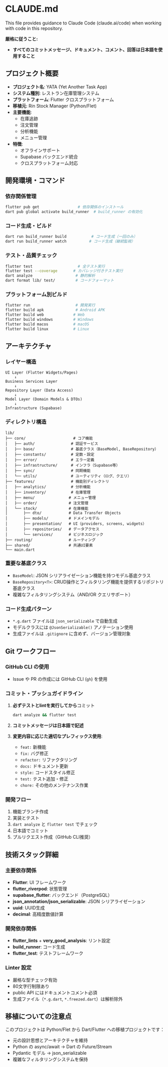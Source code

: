 # CLAUDE.md

This file provides guidance to Claude Code (claude.ai/code) when working with code in this repository.

**厳格に従うこと:**

- **すべてのコミットメッセージ、ドキュメント、コメント、回答は日本語を使用すること**

## プロジェクト概要

- **プロジェクト名**: YATA (Yet Another Task App)
- **システム種別**: レストラン在庫管理システム
- **プラットフォーム**: Flutter クロスプラットフォーム
- **移植元**: Rin Stock Manager (Python/Flet)
- **主要機能**:
  - 在庫追跡
  - 注文管理
  - 分析機能
  - メニュー管理
- **特徴**:
  - オフラインサポート
  - Supabase バックエンド統合
  - クロスプラットフォーム対応

## 開発環境・コマンド

### 依存関係管理

```bash
flutter pub get                 # 依存関係のインストール
dart pub global activate build_runner  # build_runner の有効化
```

### コード生成・ビルド

```bash
dart run build_runner build           # コード生成（一回のみ）
dart run build_runner watch          # コード生成（継続監視）
```

### テスト・品質チェック

```bash
flutter test                    # 全テスト実行
flutter test --coverage       # カバレッジ付きテスト実行
dart analyze                   # 静的解析
dart format lib/ test/         # コードフォーマット
```

### プラットフォーム別ビルド

```bash
flutter run                    # 開発実行
flutter build apk              # Android APK
flutter build web             # Web
flutter build windows         # Windows
flutter build macos           # macOS
flutter build linux           # Linux
```

## アーキテクチャ

### レイヤー構造

```
UI Layer (Flutter Widgets/Pages)
    ↓
Business Services Layer  
    ↓
Repository Layer (Data Access)
    ↓
Model Layer (Domain Models & DTOs)
    ↓
Infrastructure (Supabase)
```

### ディレクトリ構造

```
lib/
├── core/                     # コア機能
│   ├── auth/                # 認証サービス
│   ├── base/                # 基底クラス（BaseModel, BaseRepository）
│   ├── constants/           # 定数・設定
│   ├── error/               # エラー定義
│   ├── infrastructure/      # インフラ（Supabase等）
│   ├── sync/                # 同期機能
│   └── utils/               # ユーティリティ（ログ、クエリ）
├── features/                # 機能別ディレクトリ
│   ├── analytics/           # 分析機能
│   ├── inventory/           # 在庫管理
│   ├── menu/               # メニュー管理
│   ├── order/              # 注文管理
│   └── stock/              # 在庫機能
│       ├── dto/            # Data Transfer Objects
│       ├── models/         # ドメインモデル
│       ├── presentation/   # UI（providers, screens, widgets）
│       ├── repositories/   # データアクセス
│       └── services/       # ビジネスロジック
├── routing/                # ルーティング
├── shared/                 # 共通UI要素
└── main.dart
```

### 重要な基底クラス

- `BaseModel`: JSON シリアライゼーション機能を持つモデル基底クラス
- `BaseRepository<T>`: CRUD操作とフィルタリング機能を提供するリポジトリ基底クラス
- 複雑なフィルタリングシステム（AND/OR クエリサポート）

### コード生成パターン

- `*.g.dart` ファイルは `json_serializable` で自動生成
- モデルクラスには `@JsonSerializable()` アノテーション使用
- 生成ファイルは `.gitignore` に含めず、バージョン管理対象

## Git ワークフロー

### GitHub CLI の使用

- Issue や PR の作成には GitHub CLI (`gh`) を使用

### コミット・プッシュガイドライン

1. **必ずテストとlintを実行してから**コミット

   ```bash
   dart analyze && flutter test
   ```

2. **コミットメッセージは日本語で記述**
3. **変更内容に応じた適切なプレフィックス使用**:
   - `feat:` 新機能
   - `fix:` バグ修正
   - `refactor:` リファクタリング
   - `docs:` ドキュメント更新
   - `style:` コードスタイル修正
   - `test:` テスト追加・修正
   - `chore:` その他のメンテナンス作業

### 開発フロー

1. 機能ブランチ作成
2. 実装とテスト
3. `dart analyze` と `flutter test` でチェック
4. 日本語でコミット
5. プルリクエスト作成（GitHub CLI推奨）

## 技術スタック詳細

### 主要依存関係

- **Flutter**: UI フレームワーク
- **flutter_riverpod**: 状態管理
- **supabase_flutter**: バックエンド（PostgreSQL）
- **json_annotation/json_serializable**: JSON シリアライゼーション
- **uuid**: UUID生成
- **decimal**: 高精度数値計算

### 開発依存関係

- **flutter_lints** + **very_good_analysis**: リント設定
- **build_runner**: コード生成
- **flutter_test**: テストフレームワーク

### Linter 設定

- 厳格な型チェック有効
- 80文字行制限あり
- public API にはドキュメントコメント必須
- 生成ファイル（`*.g.dart`, `*.freezed.dart`）は解析除外

## 移植についての注意点

このプロジェクトは Python/Flet から Dart/Flutter への移植プロジェクトです：

- 元の設計思想とアーキテクチャを維持
- Python の async/await → Dart の Future/Stream
- Pydantic モデル → json_serializable
- 複雑なフィルタリングシステムを保持
